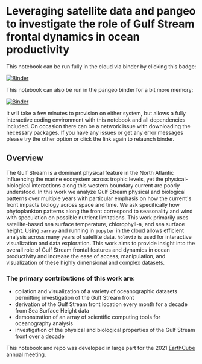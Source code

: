 # Leveraging satellite data and pangeo to investigate the role of Gulf Stream frontal dynamics in ocean productivity
This notebook can be run fully in the cloud via binder by clicking this badge:

[![Binder](https://mybinder.org/badge_logo.svg)](https://mybinder.org/v2/gh/patrickcgray/gulf_stream_productivity_dynamics/main)

This notebook can also be run in the pangeo binder for a bit more memory:

[![Binder](https://binder.pangeo.io/badge_logo.svg)](https://binder.pangeo.io/v2/gh/patrickcgray/gulf_stream_productivity_dynamics/main)

It will take a few minutes to provision on either system, but allows a fully interactive coding environment with this notebook and all dependencies included. On occasion there can be a network issue with downloading the necessary packages. If you have any issues or get any error messages please try the other option or click the link again to relaunch binder.

## Overview

The Gulf Stream is a dominant physical feature in the North Atlantic influencing the marine ecosystem across trophic levels, yet the physical-biological interactions along this western boundary current are poorly understood. In this work we analyze Gulf Stream physical and biological patterns over multiple years with particular emphasis on how the current's front impacts biology across space and time. We ask specifically how phytoplankton patterns along the front correspond to seasonality and wind with speculation on possible nutrient limitations. This work primarily uses satellite-based sea surface temperature, chlorophyll-a, and sea surface height. Using `xarray` and running in `jupyter` in the cloud allows efficient analysis across many years of satellite data. `holoviz` is used for interactive visualization and data exploration. This work aims to provide insight into the overall role of Gulf Stream frontal features and dynamics in ocean productivity and increase the ease of access, manipulation, and visualization of these highly dimensional and complex datasets.

### The primary contributions of this work are:
- collation and visualization of a variety of oceanographic datasets permitting investigation of the Gulf Stream front
- derivation of the Gulf Stream front location every month for a decade from Sea Surface Height data
- demonstration of an array of scientific computing tools for oceanography analysis
- investigation of the physical and biological properties of the Gulf Stream front over a decade

This notebook and repo was developed in large part for the 2021 [EarthCube](https://www.earthcube.org/) annual meeting.
